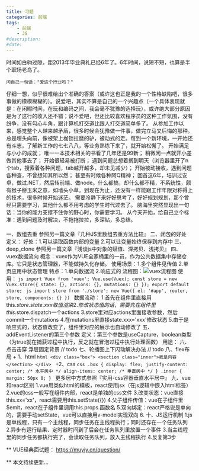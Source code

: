 ```yaml
---
title: 习题
categories: 前端
tags: 
    - 前端
    - JS
#description: 
#date: 
---
```


时间如白驹过隙，距2013年毕业典礼已经6年了。6年时间，说短不短，也算是半个职场老鸟了。
<!-- more -->
    问自己一句话："爱这个行业吗？"
仔细一想，似乎很难给出个准确的答案（或许这也正是我的一个性格缺陷吧，很多事做的模模糊糊的）。说爱吧，其实不算是自己的一个兴趣点（一个具体表现就是：在闲暇时间，在玩和编码之间，我会毫不犹豫的选择玩），或许绝大部分原因是为了这行的收入还不错；说不爱吧，但还比较喜欢程序员的这种工作氛围，没有纷争，没有勾心斗角，跟计算机打交道比跟人打交道简单多了。
    从参加工作以来，感觉整个人越来越矛盾，很多时候会犹豫做一件事，做完立马又后悔的那种。
总是埋头向前，像被架上枷锁拉磨的驴，被动式的走。每到一个新环境，一开始还有斗志，了解新工作的七七八八，等业务熟练下来了，就开始松懈了。
    开始满足与小小的成就；
    唯一一本技术相关的书看了几年还是99新；
    稍微闲一点就开小差做其他事去了；
    开始很轻易被打断；
    遇到问题总想着搁到明天（浏览器里开了n个tab，搜索着各种问题，tab越开越多，却未见减少）；
    开始被动接收，遇到问题各种查，不曾想知其所以然；
    甚至有时候各种阿Q精神；
回首这6年，培训过安卓，做过.NET，然后转前端、做node。什么都搞，却什么都不精，不系统性，颇有猴子掰玉米之意，如墙头小草。到现在为止，还没有一样能跟工作年限对称得上的技术，很多时候开始迷茫。
需要冷静下来好好思考了，好好规划规划，那个曾经只需要学习，其他什么都不用考虑的学生时代过去了。
脑海里突然显现出一句话：当你的能力支撑不住你的野心时，你需要学习。
从今天开始，给自己立个标准：遇到问题及时解决，不拖拖拉拉，多深钻，多总结。

####
一、数组去重
    参照另一篇文章『几种JS里数组去重方法比较』
二、闭包的好处
    定义：
    好处：1.可以读取函数内部的变量    2.可以让变量始终保存到内存中
三、deep_clone
    参照另一篇文章『浅谈js中对象的赋值、深拷贝、浅拷贝』
四、vuex数据流向
    概念：vuex作为VUE全家桶里的一员，作为公共数据集中存储仓库。它只是状态管理器，不能做持久化存储。
    使用场景：1.多个组件见传值    2.单页应用中状态管理
    特点：1.单向数据流    2.响应式的
    流程图：<img src="https://img2018.cnblogs.com/blog/1581023/201902/1581023-20190222191642909-1072295625.png" alt="vuex流程图" title="vuex流程图">
    使用：
    ```js
    import Vuex from 'vuex';
    Vue.use(Vuex);
    const store = new Vuex.store({
        state: {},
        actions: {},
        mutations: {}
    });
    export default store;
    ```
    ```js
    import store from './store';
    new Vue({
        el: '#app',
        router,
        store,
        components: {}
    })
    ```
    数据流动：
        1.首先在组件里直接用this.$store.state.xxx取值渲染
        2.修改状态值的话，需要先在组件里this.$store.dispatch一个actions
        3.store里对应actions里面接收参数，然后commit一个mutations
        4.在mutations里直接state.xxx='xxx'修改状态
        5.由于是响应式的，状态值改变了，组件里对应的展示也自动修改了
五、addEventListener的第三个参数
    定义：第三个参数是useCapture，boolean类型（为true就在捕获过程中执行，反之就在冒泡过程中执行处理函数）
    用途：
六、点击击穿  浮层固定背景
    // todo
七、轮播图上下闪动解决办法
    // todo
八、flex布局
    + 1、html
    ```html
    <div class="box">
         <section class="inner">我是内容</section>
    </div>
    ```
    +2、css
    ```css
    .box {
        display: flex;
        justify-content: center; /* 水平居中 */
        align-items: center; /* 垂直居中 */
    }
    .inner {
        margin: 50px 0;
    }
    ```
    更多居中方式参照『实用-css容器垂直水平居中』
九、vue和react区别
    1.vue用类似html的模板，react使用jsx（在js逻辑中嵌入html标签）
    2.vue的css一般写在组件内部，react是单独的css文件
    3.改变状态：vue直接this.xx='xx'，react需要用this.setState({})
    4.父子组件传值：vue在子组件里$emit，react在子组件里调用this.props.函数名
    5.双向绑定：react严格说是单向的，需要手动setState，vue可以直接用v-model实现双向
    6.
十、JS运行机制
    1.js是单线程，只有一个主线程，同步任务在主线程执行；同时还存在一个任务队列
    2.异步有运行结果、定时器时间到了后会在任务队列里放置一个事件
    3.当主线程里的同步任务都执行完了，会读取任务队列，放入主线程执行
    4.反复第3步

** VUE经典面试题： https://muyiy.cn/question/

** 本文持续更新...
